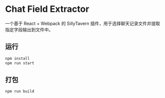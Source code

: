 # Chat Field Extractor

一个基于 React + Webpack 的 SillyTavern 插件，用于选择聊天记录文件并提取指定字段输出到文件中。

## 运行
```bash
npm install
npm run start
```
## 打包
```bash
npm run build
```
